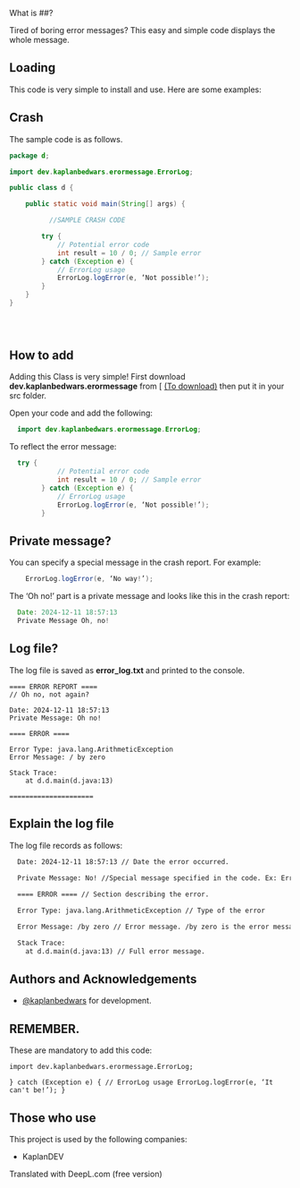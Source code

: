 What is ##?

Tired of boring error messages?
This easy and simple code displays the whole message.

## Loading 

This code is very simple to install and use. Here are some examples:

## Crash

 The sample code is as follows.

```java
package d;

import dev.kaplanbedwars.erormessage.ErrorLog;

public class d {

    public static void main(String[] args) {

          //SAMPLE CRASH CODE

        try {
            // Potential error code
            int result = 10 / 0; // Sample error
        } catch (Exception e) {
            // ErrorLog usage
            ErrorLog.logError(e, ‘Not possible!’);
        }
    }
}

 
  
```
    
## How to add

Adding this Class is very simple! First download **dev.kaplanbedwars.erormessage** from [ [(To download)](https://github.com/KaplanBedwars/Better-error-message/tree/main/src/main/java) then put it in your src folder.


Open your code and add the following:

```java
  import dev.kaplanbedwars.erormessage.ErrorLog;
```

To reflect the error message:

```java
  try {
            // Potential error code
            int result = 10 / 0; // Sample error
        } catch (Exception e) {
            // ErrorLog usage
            ErrorLog.logError(e, ‘Not possible!’);
        }
```

## Private message?

You can specify a special message in the crash report. For example:

```java
    ErrorLog.logError(e, ‘No way!’);

```
The ‘Oh no!’ part is a private message and looks like this in the crash report:
  

  ```java
    Date: 2024-12-11 18:57:13
    Private Message Oh, no!

```
## Log file?

The log file is saved as **error_log.txt** and printed to the console.


```log
==== ERROR REPORT ====
// Oh no, not again?

Date: 2024-12-11 18:57:13
Private Message: Oh no!

==== ERROR ====

Error Type: java.lang.ArithmeticException
Error Message: / by zero

Stack Trace:
	at d.d.main(d.java:13)

=====================

```

  
## Explain the log file

The log file records as follows:

```txt
  Date: 2024-12-11 18:57:13 // Date the error occurred.
  
  Private Message: No! //Special message specified in the code. Ex: ErrorLog.logError(e, ‘Not possible!’);

  ==== ERROR ==== // Section describing the error.

  Error Type: java.lang.ArithmeticException // Type of the error

  Error Message: /by zero // Error message. /by zero is the error message. This is different for you.

  Stack Trace:
	at d.d.main(d.java:13) // Full error message.
```

  
## Authors and Acknowledgements

- [@kaplanbedwars](https://www.github.com/kaplanbedwars) for development.

  
## REMEMBER.

These are mandatory to add this code:

`import dev.kaplanbedwars.erormessage.ErrorLog;`

`} catch (Exception e) {
            // ErrorLog usage
            ErrorLog.logError(e, ‘It can't be!’);
        }`

  
## Those who use

This project is used by the following companies:

- KaplanDEV


  

Translated with DeepL.com (free version)
